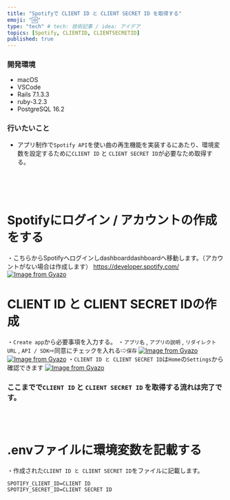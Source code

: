 ```yaml
---
title: "Spotifyで CLIENT ID と CLIENT SECRET ID を取得する"
emoji: "🆔"
type: "tech" # tech: 技術記事 / idea: アイデア
topics: [Spotify, CLIENTID, CLIENTSECRETID]
published: true
---
```

### 開発環境
- macOS
- VSCode
- Rails 7.1.3.3
- ruby-3.2.3
- PostgreSQL 16.2

### 行いたいこと
- アプリ制作で`Spotify API`を使い曲の再生機能を実装するにあたり、環境変数を設定するために`CLIENT ID` と `CLIENT SECRET ID`が必要なため取得する。
<br>
<br>
<br>

# Spotifyにログイン / アカウントの作成をする
・こちらからSpotifyへログインしdashboarddashboardへ移動します。（アカウントがない場合は作成します）
https://developer.spotify.com/
[![Image from Gyazo](https://i.gyazo.com/da5ef27d0407a1b84f9069127d6cc4c7.png)](https://gyazo.com/da5ef27d0407a1b84f9069127d6cc4c7)


# CLIENT ID と CLIENT SECRET IDの作成
・`Create app`から必要事項を入力する。
・`アプリ名` , `アプリの説明` , `リダイレクトURL` , `API / SDK`⇨同意にチェックを入れる⇨`保存`
[![Image from Gyazo](https://i.gyazo.com/09b0afc8e0cb50b1ee6e09f0c105de87.png)](https://gyazo.com/09b0afc8e0cb50b1ee6e09f0c105de87)
[![Image from Gyazo](https://i.gyazo.com/6c30778f04f67a7c1bd9cda803078bb1.png)](https://gyazo.com/6c30778f04f67a7c1bd9cda803078bb1)
・`CLIENT ID と CLIENT SECRET ID`は`Home`の`Settings`から確認できます
[![Image from Gyazo](https://i.gyazo.com/79dedbb3442822d42e9ac49391cfa5d4.png)](https://gyazo.com/79dedbb3442822d42e9ac49391cfa5d4)
### ここまでで`CLIENT ID` と `CLIENT SECRET ID` を取得する流れは完了です。
<br>
<br>

# .envファイルに環境変数を記載する
・作成された`CLIENT ID と CLIENT SECRET ID`をファイルに記載します。
```
SPOTIFY_CLIENT_ID=CLIENT ID
SPOTIFY_SECRET_ID=CLIENT SECRET ID
```


<br>
<br>
<br>